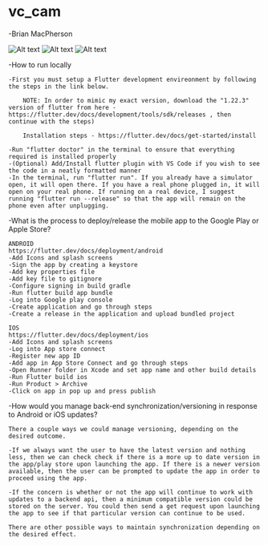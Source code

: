 # vc_cam
-Brian MacPherson


![Alt text](./dev_assets/screen_shots/photo1.png?raw=true "Home Page")
![Alt text](./dev_assets/screen_shots/photo2.png?raw=true "Image Page")
![Alt text](./dev_assets/screen_shots/photo3.png?raw=true "Image Page Editor")

-How to run locally

    -First you must setup a Flutter development envireonment by following the steps in the link below. 
    
        NOTE: In order to mimic my exact version, download the "1.22.3" version of flutter from here - https://flutter.dev/docs/development/tools/sdk/releases , then continue with the steps)

        Installation steps - https://flutter.dev/docs/get-started/install
     
    -Run "flutter doctor" in the terminal to ensure that everything required is installed properly
    -(Optional) Add/Install flutter plugin with VS Code if you wish to see the code in a neatly formatted manner
    -In the terminal, run "flutter run". If you already have a simulator open, it will open there. If you have a real phone plugged in, it will open on your real phone. If running on a real device, I suggest running "flutter run --release" so that the app will remain on the phone even after unplugging.

-What is the process to deploy/release the mobile app to the Google Play or Apple Store? 

    ANDROID
    https://flutter.dev/docs/deployment/android
    -Add Icons and splash screens
    -Sign the app by creating a keystore
    -Add key properties file
    -Add key file to gitignore
    -Configure signing in build gradle
    -Run flutter build app bundle
    -Log into Google play console
    -Create application and go through steps
    -Create a release in the application and upload bundled project

    IOS
    https://flutter.dev/docs/deployment/ios
    -Add Icons and splash screens
    -Log into App store connect
    -Register new app ID
    -Add app in App Store Connect and go through steps
    -Open Runner folder in Xcode and set app name and other build details
    -Run Flutter build ios
    -Run Product > Archive
    -Click on app in pop up and press publish

-How would you manage back-end synchronization/versioning in response to Android or iOS updates?

    There a couple ways we could manage versioning, depending on the desired outcome. 
    
    -If we always want the user to have the latest version and nothing less, then we can check check if there is a more up to date version in the app/play store upon launching the app. If there is a newer version available, then the user can be prompted to update the app in order to proceed using the app. 

    -If the concern is whether or not the app will continue to work with updates to a backend api, then a minimum compatible version could be stored on the server. You could then send a get request upon launching the app to see if that particular version can continue to be used.

    There are other possible ways to maintain synchronization depending on the desired effect.

